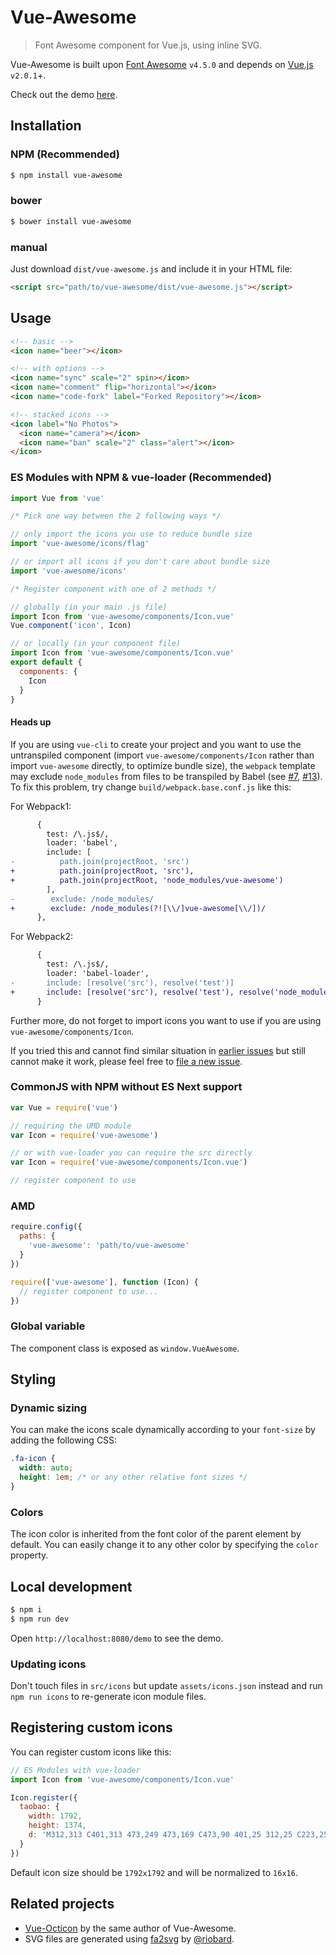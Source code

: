 # Vue-Awesome

> Font Awesome component for Vue.js, using inline SVG.

Vue-Awesome is built upon [Font Awesome](https://github.com/FortAwesome/Font-Awesome) `v4.5.0` and depends on [Vue.js](https://vuejs.org/) `v2.0.1`+.

Check out the demo [here](https://justineo.github.io/vue-awesome/demo/).

## Installation

### NPM (Recommended)

```bash
$ npm install vue-awesome
```

### bower

```bash
$ bower install vue-awesome
```

### manual

Just download `dist/vue-awesome.js` and include it in your HTML file:

```html
<script src="path/to/vue-awesome/dist/vue-awesome.js"></script>
```

## Usage

```html
<!-- basic -->
<icon name="beer"></icon>

<!-- with options -->
<icon name="sync" scale="2" spin></icon>
<icon name="comment" flip="horizontal"></icon>
<icon name="code-fork" label="Forked Repository"></icon>

<!-- stacked icons -->
<icon label="No Photos">
  <icon name="camera"></icon>
  <icon name="ban" scale="2" class="alert"></icon>
</icon>
```

### ES Modules with NPM & vue-loader (Recommended)

```js
import Vue from 'vue'

/* Pick one way between the 2 following ways */

// only import the icons you use to reduce bundle size
import 'vue-awesome/icons/flag'

// or import all icons if you don't care about bundle size
import 'vue-awesome/icons'

/* Register component with one of 2 methods */

// globally (in your main .js file)
import Icon from 'vue-awesome/components/Icon.vue'
Vue.component('icon', Icon)

// or locally (in your component file)
import Icon from 'vue-awesome/components/Icon.vue'
export default {
  components: {
    Icon
  }
}
```

#### Heads up

If you are using `vue-cli` to create your project and you want to use the untranspiled component (import `vue-awesome/components/Icon` rather than import `vue-awesome` directly, to optimize bundle size), the `webpack` template may exclude `node_modules` from files to be transpiled by Babel (see [#7](https://github.com/Justineo/vue-awesome/issues/7), [#13](https://github.com/Justineo/vue-awesome/issues/13)). To fix this problem, try change `build/webpack.base.conf.js` like this:

For Webpack1:

```diff
      {
        test: /\.js$/,
        loader: 'babel',
        include: [
-          path.join(projectRoot, 'src')
+          path.join(projectRoot, 'src'),
+          path.join(projectRoot, 'node_modules/vue-awesome')
        ],
-        exclude: /node_modules/
+        exclude: /node_modules(?![\\/]vue-awesome[\\/])/
      },
```

For Webpack2:

```diff
      {
        test: /\.js$/,
        loader: 'babel-loader',
-       include: [resolve('src'), resolve('test')]
+       include: [resolve('src'), resolve('test'), resolve('node_modules/vue-awesome')]
      }
```

Further more, do not forget to import icons you want to use if you are using `vue-awesome/components/Icon`.

If you tried this and cannot find similar situation in [earlier issues](https://github.com/Justineo/vue-awesome/issues?utf8=%E2%9C%93&q=is%3Aissue) but still cannot make it work, please feel free to [file a new issue](https://github.com/Justineo/vue-awesome/issues/new).

### CommonJS with NPM without ES Next support

```js
var Vue = require('vue')

// requiring the UMD module
var Icon = require('vue-awesome')

// or with vue-loader you can require the src directly
var Icon = require('vue-awesome/components/Icon.vue')

// register component to use
```

### AMD

```js
require.config({
  paths: {
    'vue-awesome': 'path/to/vue-awesome'
  }
})

require(['vue-awesome'], function (Icon) {
  // register component to use...
})
```

### Global variable

The component class is exposed as `window.VueAwesome`.

## Styling

### Dynamic sizing

You can make the icons scale dynamically according to your `font-size` by adding the following CSS:

```css
.fa-icon {
  width: auto;
  height: 1em; /* or any other relative font sizes */
}
```

### Colors

The icon color is inherited from the font color of the parent element by default. You can easily change it to any other color by specifying the `color` property.

## Local development

```bash
$ npm i
$ npm run dev
```

Open `http://localhost:8080/demo` to see the demo.

### Updating icons

Don't touch files in `src/icons` but update `assets/icons.json` instead and run `npm run icons` to re-generate icon module files.

## Registering custom icons

You can register custom icons like this:

```js
// ES Modules with vue-loader
import Icon from 'vue-awesome/components/Icon.vue'

Icon.register({
  taobao: {
    width: 1792,
    height: 1374,
    d: 'M312,313 C401,313 473,249 473,169 C473,90 401,25 312,25 C223,25 151,90 151,169 C151,249 223,313 312,313 L312,313 Z M178,372 L77,527 L264,644 C264,644 389,707 330,827 C274,940 2,1188 2,1188 L246,1340 C414,974 404,1023 446,891 C489,757 499,654 425,580 C330,485 319,476 178,372 L178,372 Z M1760,331 C1760,331 1708,-81 806,174 C844,107 863,63 863,63 L638,0 C638,0 547,296 385,435 C385,435 542,525 540,522 C585,478 625,432 660,388 C696,372 731,357 765,343 C723,419 656,531 588,602 L683,685 C683,685 748,622 819,547 L899,547 L899,686 L585,686 L585,796 L899,796 L899,1062 C895,1061 891,1061 887,1061 C853,1059 798,1054 778,1020 C752,980 771,905 772,859 L555,859 L547,863 C547,863 468,1219 777,1211 C1065,1219 1231,1131 1310,1070 L1342,1188 L1520,1114 L1399,819 L1255,863 L1282,965 C1245,992 1202,1013 1156,1028 L1156,796 L1462,796 L1462,686 L1156,686 L1156,547 L1464,547 L1464,437 L917,437 C956,389 987,345 996,317 L900,291 C1309,145 1537,170 1535,410 L1535,1042 C1535,1042 1559,1259 1310,1244 L1176,1215 L1144,1343 C1144,1343 1725,1508 1772,1062 C1820,615 1760,331 1760,331 L1760,331 Z'
  }
})
```

Default icon size should be `1792x1792` and will be normalized to `16x16`.

## Related projects

* [Vue-Octicon](https://github.com/Justineo/vue-octicon) by the same author of Vue-Awesome.
* SVG files are generated using [fa2svg](https://github.com/riobard/font-awesome-svg) by [@riobard](https://github.com/riobard).
